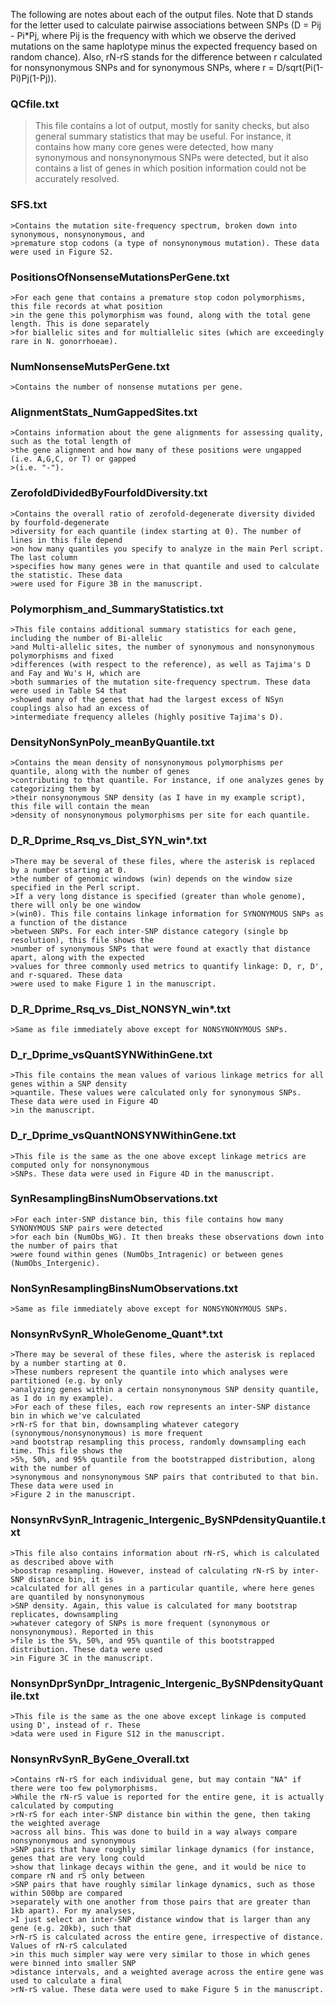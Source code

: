 The following are notes about each of the output files. Note that D stands for the letter used to calculate
pairwise associations between SNPs (D = Pij - Pi*Pj, where Pij is the frequency with which we observe the 
derived mutations on the same haplotype minus the expected frequency based on random chance). Also, rN-rS
stands for the difference between r calculated for nonsynonymous SNPs and for synonymous SNPs, where
r = D/sqrt(Pi(1-Pi)Pj(1-Pj)).

### QCfile.txt
>This file contains a lot of output, mostly for sanity checks, but also general summary statistics
>that may be useful. For instance, it contains how many core genes were detected, how many
>synonymous and nonsynonymous SNPs were detected, but it also contains a list of genes in which 
>position information could not be accurately resolved.

### SFS.txt
	>Contains the mutation site-frequency spectrum, broken down into synonymous, nonsynonymous, and
	>premature stop codons (a type of nonsynonymous mutation). These data were used in Figure S2.

### PositionsOfNonsenseMutationsPerGene.txt
	>For each gene that contains a premature stop codon polymorphisms, this file records at what position
	>in the gene this polymorphism was found, along with the total gene length. This is done separately
	>for biallelic sites and for multiallelic sites (which are exceedingly rare in N. gonorrhoeae).

### NumNonsenseMutsPerGene.txt
	>Contains the number of nonsense mutations per gene.

### AlignmentStats_NumGappedSites.txt
	>Contains information about the gene alignments for assessing quality, such as the total length of
	>the gene alignment and how many of these positions were ungapped (i.e. A,G,C, or T) or gapped 
	>(i.e. "-").

### ZerofoldDividedByFourfoldDiversity.txt
	>Contains the overall ratio of zerofold-degenerate diversity divided by fourfold-degenerate
	>diversity for each quantile (index starting at 0). The number of lines in this file depend
	>on how many quantiles you specify to analyze in the main Perl script. The last column
	>specifies how many genes were in that quantile and used to calculate the statistic. These data
	>were used for Figure 3B in the manuscript.

### Polymorphism_and_SummaryStatistics.txt
	>This file contains additional summary statistics for each gene, including the number of Bi-allelic
	>and Multi-allelic sites, the number of synonymous and nonsynonymous polymorphisms and fixed 
	>differences (with respect to the reference), as well as Tajima's D and Fay and Wu's H, which are
	>both summaries of the mutation site-frequency spectrum. These data were used in Table S4 that 
	>showed many of the genes that had the largest excess of NSyn couplings also had an excess of
	>intermediate frequency alleles (highly positive Tajima's D).

### DensityNonSynPoly_meanByQuantile.txt
	>Contains the mean density of nonsynonymous polymorphisms per quantile, along with the number of genes
	>contributing to that quantile. For instance, if one analyzes genes by categorizing them by
	>their nonsynonymous SNP density (as I have in my example script), this file will contain the mean 
	>density of nonsynonymous polymorphisms per site for each quantile.

### D_R_Dprime_Rsq_vs_Dist_SYN_win*.txt
	>There may be several of these files, where the asterisk is replaced by a number starting at 0.
	>the number of genomic windows (win) depends on the window size specified in the Perl script.
	>If a very long distance is specified (greater than whole genome), there will only be one window
	>(win0). This file contains linkage information for SYNONYMOUS SNPs as a function of the distance 
	>between SNPs. For each inter-SNP distance category (single bp resolution), this file shows the 
	>number of synonymous SNPs that were found at exactly that distance apart, along with the expected
	>values for three commonly used metrics to quantify linkage: D, r, D', and r-squared. These data
	>were used to make Figure 1 in the manuscript.

### D_R_Dprime_Rsq_vs_Dist_NONSYN_win*.txt
	>Same as file immediately above except for NONSYNONYMOUS SNPs.
	
### D_r_Dprime_vsQuantSYNWithinGene.txt
	>This file contains the mean values of various linkage metrics for all genes within a SNP density
	>quantile. These values were calculated only for synonymous SNPs. These data were used in Figure 4D
	>in the manuscript.

### D_r_Dprime_vsQuantNONSYNWithinGene.txt
	>This file is the same as the one above except linkage metrics are computed only for nonsynonymous
	>SNPs. These data were used in Figure 4D in the manuscript.

### SynResamplingBinsNumObservations.txt
	>For each inter-SNP distance bin, this file contains how many SYNONYMOUS SNP pairs were detected
	>for each bin (NumObs_WG). It then breaks these observations down into the number of pairs that 
	>were found within genes (NumObs_Intragenic) or between genes (NumObs_Intergenic).

### NonSynResamplingBinsNumObservations.txt
	>Same as file immediately above except for NONSYNONYMOUS SNPs.

### NonsynRvSynR_WholeGenome_Quant*.txt
	>There may be several of these files, where the asterisk is replaced by a number starting at 0.
	>These numbers represent the quantile into which analyses were partitioned (e.g. by only
	>analyzing genes within a certain nonsynonymous SNP density quantile, as I do in my example).
	>For each of these files, each row represents an inter-SNP distance bin in which we've calculated
	>rN-rS for that bin, downsampling whatever category (synonymous/nonsynonymous) is more frequent 
	>and bootstrap resampling this process, randomly downsampling each time. This file shows the
	>5%, 50%, and 95% quantile from the bootstrapped distribution, along with the number of 
	>synonymous and nonsynonymous SNP pairs that contributed to that bin. These data were used in
	>Figure 2 in the manuscript.

### NonsynRvSynR_Intragenic_Intergenic_BySNPdensityQuantile.txt
	>This file also contains information about rN-rS, which is calculated as described above with
	>boostrap resampling. However, instead of calculating rN-rS by inter-SNP distance bin, it is
	>calculated for all genes in a particular quantile, where here genes are quantiled by nonsynonymous
	>SNP density. Again, this value is calculated for many bootstrap replicates, downsampling 
	>whatever category of SNPs is more frequent (synonymous or nonsynonymous). Reported in this
	>file is the 5%, 50%, and 95% quantile of this bootstrapped distribution. These data were used 
	>in Figure 3C in the manuscript.

### NonsynDprSynDpr_Intragenic_Intergenic_BySNPdensityQuantile.txt
	>This file is the same as the one above except linkage is computed using D', instead of r. These
	>data were used in Figure S12 in the manuscript.

### NonsynRvSynR_ByGene_Overall.txt
	>Contains rN-rS for each individual gene, but may contain "NA" if there were too few polymorphisms.
	>While the rN-rS value is reported for the entire gene, it is actually calculated by computing
	>rN-rS for each inter-SNP distance bin within the gene, then taking the weighted average
	>across all bins. This was done to build in a way always compare nonsynonymous and synonymous
	>SNP pairs that have roughly similar linkage dynamics (for instance, genes that are very long could
	>show that linkage decays within the gene, and it would be nice to compare rN and rS only between
	>SNP pairs that have roughly similar linkage dynamics, such as those within 500bp are compared
	>separately with one another from those pairs that are greater than 1kb apart). For my analyses,
	>I just select an inter-SNP distance window that is larger than any gene (e.g. 20kb), such that 
	>rN-rS is calculated across the entire gene, irrespective of distance. Values of rN-rS calculated 
	>in this much simpler way were very similar to those in which genes were binned into smaller SNP 
	>distance intervals, and a weighted average across the entire gene was used to calculate a final 
	>rN-rS value. These data were used to make Figure 5 in the manuscript.


